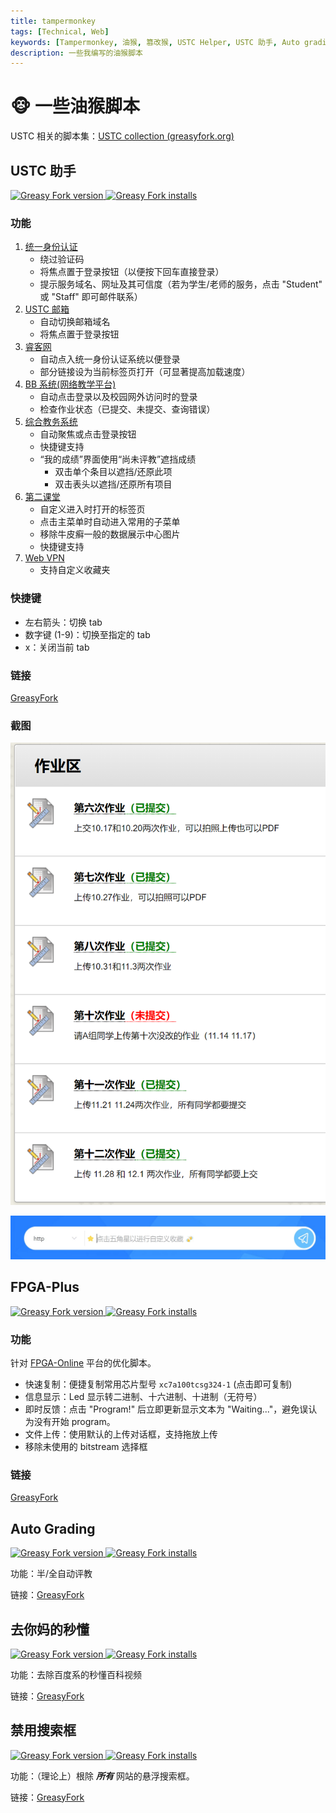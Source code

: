 ```yaml
---
title: tampermonkey
tags: [Technical, Web]
keywords: [Tampermonkey, 油猴, 篡改猴, USTC Helper, USTC 助手, Auto grading, 自动评教, FPGA-Online, FPGA-Plus]
description: 一些我编写的油猴脚本
---
```


# 🐵 一些油猴脚本

USTC 相关的脚本集：[USTC collection (greasyfork.org)](https://greasyfork.org/zh-CN/scripts?set=586574)

## USTC 助手

[![Greasy Fork version](https://img.shields.io/greasyfork/v/453530) ![Greasy Fork installs](https://img.shields.io/greasyfork/dt/453530)](https://greasyfork.org/zh-CN/scripts/453530)

### 功能

1. [统一身份认证](https://passport.ustc.edu.cn/)
    - 绕过验证码
    - 将焦点置于登录按钮（以便按下回车直接登录）
    - 提示服务域名、网址及其可信度（若为学生/老师的服务，点击 "Student" 或 "Staff" 即可邮件联系）
2. [USTC 邮箱](https://mail.ustc.edu.cn/)
    - 自动切换邮箱域名
    - 将焦点置于登录按钮
3. [睿客网](https://rec.ustc.edu.cn/)
    - 自动点入统一身份认证系统以便登录
    - 部分链接设为当前标签页打开（可显著提高加载速度）
4. [BB 系统(网络教学平台)](https://www.bb.ustc.edu.cn/)
    - 自动点击登录以及校园网外访问时的登录
    - 检查作业状态（已提交、未提交、查询错误）
5. [综合教务系统](https://jw.ustc.edu.cn)
    - 自动聚焦或点击登录按钮
    - 快捷键支持
    - “我的成绩”界面使用“尚未评教”遮挡成绩
      - 双击单个条目以遮挡/还原此项
      - 双击表头以遮挡/还原所有项目
6. [第二课堂](https://young.ustc.edu.cn/login/)
    - 自定义进入时打开的标签页
    - 点击主菜单时自动进入常用的子菜单
    - 移除牛皮癣一般的数据展示中心图片
    - 快捷键支持
7. [Web VPN](https://wvpn.ustc.edu.cn/)
    - 支持自定义收藏夹

### 快捷键

- 左右箭头：切换 tab
- 数字键 (1-9)：切换至指定的 tab
- x：关闭当前 tab

### 链接

[GreasyFork](https://greasyfork.org/scripts/453530)

### 截图

![BB 作业状态检查](/attachments/bb.png)

![自定义收藏夹](/attachments/wvpn.jpg)

## FPGA-Plus

[![Greasy Fork version](https://img.shields.io/greasyfork/v/465711) ![Greasy Fork installs](https://img.shields.io/greasyfork/dt/465711)](https://greasyfork.org/zh-CN/scripts/465711)

### 功能

针对 [FPGA-Online](https://fpgaol.ustc.edu.cn/) 平台的优化脚本。

- 快速复制：便捷复制常用芯片型号 `xc7a100tcsg324-1` (点击即可复制)
- 信息显示：Led 显示转二进制、十六进制、十进制（无符号）
- 即时反馈：点击 "Program!" 后立即更新显示文本为 "Waiting..."，避免误认为没有开始 program。
- 文件上传：使用默认的上传对话框，支持拖放上传
- 移除未使用的 bitstream 选择框

### 链接

[GreasyFork](https://greasyfork.org/scripts/465711)

## Auto Grading

[![Greasy Fork version](https://img.shields.io/greasyfork/v/457282) ![Greasy Fork installs](https://img.shields.io/greasyfork/dt/457282)](https://greasyfork.org/zh-CN/scripts/457282)

功能：半/全自动评教

链接：[GreasyFork](https://greasyfork.org/scripts/457282)

## 去你妈的秒懂

[![Greasy Fork version](https://img.shields.io/greasyfork/v/430869) ![Greasy Fork installs](https://img.shields.io/greasyfork/dt/430869)](https://greasyfork.org/zh-CN/scripts/430869)

功能：去除百度系的秒懂百科视频

链接：[GreasyFork](https://greasyfork.org/scripts/430869)

## 禁用搜索框

[![Greasy Fork version](https://img.shields.io/greasyfork/v/466779) ![Greasy Fork installs](https://img.shields.io/greasyfork/dt/466779)](https://greasyfork.org/zh-CN/scripts/430869)

功能：（理论上）根除 ***所有*** 网站的悬浮搜索框。

链接：[GreasyFork](https://greasyfork.org/scripts/466779)
